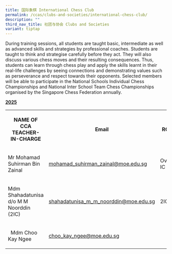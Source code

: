 ```yaml
---
title: 国际象棋 International Chess Club
permalink: /ccas/clubs-and-societies/international-chess-club/
description: ""
third_nav_title: 社团与协会 Clubs and Societies
variant: tiptap
---
```

<p>During training sessions, all students are taught basic, intermediate
as well as advanced skills and strategies by professional coaches. Students
are taught to think and strategise carefully before they act. They will
also discuss various chess moves and their resulting consequences. Thus,
students can learn through chess play and apply the skills learnt in their
real-life challenges by seeing connections and demonstrating values such
as perseverance and respect towards their opponents. Selected members will
be able to participate in the National Schools Individual Chess Championships
and National Inter School Team Chess Championships organised by the Singapore
Chess Federation annually.&nbsp;</p>
<p><strong><u>2025</u></strong>
</p>
<table style="minWidth: 75px">
<colgroup>
<col>
<col>
<col>
</colgroup>
<tbody>
<tr>
<th rowspan="1" colspan="1">
<p>NAME OF CCA
<br>TEACHER-IN-CHARGE</p>
</th>
<th rowspan="1" colspan="1">
<p>Email</p>
</th>
<th rowspan="1" colspan="1">
<p>ROLE</p>
</th>
</tr>
<tr>
<td rowspan="1" colspan="1">
<p>Mr Mohamad Suhirman Bin Zainal</p>
</td>
<td rowspan="1" colspan="1">
<p><a href="mailto:mohamad_suhirman_zainal@moe.edu.sg" rel="noopener noreferrer nofollow" target="_blank">mohamad_suhirman_zainal@moe.edu.sg</a>
</p>
</td>
<td rowspan="1" colspan="1">
<p>Overall IC</p>
</td>
</tr>
<tr>
<td rowspan="1" colspan="1">
<p>Mdm Shahadatunisa d/o M M Noorddin (2IC)</p>
</td>
<td rowspan="1" colspan="1">
<p><a href="mailto:shahadatunisa_m_m_noorddin@moe.edu.sg" rel="noopener noreferrer nofollow" target="_blank">shahadatunisa_m_m_noorddin@moe.edu.sg</a>
</p>
</td>
<td rowspan="1" colspan="1">
<p>2IC</p>
</td>
</tr>
<tr>
<td rowspan="1" colspan="1">
<p>&nbsp;&nbsp;Mdm Choo Kay Ngee&nbsp;&nbsp;&nbsp;</p>
</td>
<td rowspan="1" colspan="1">
<p><a href="mailto:choo_kay_ngee@moe.edu.sg" rel="noopener noreferrer nofollow" target="_blank">choo_kay_ngee@moe.edu.sg</a>
</p>
</td>
<td rowspan="1" colspan="1">
<p></p>
</td>
</tr>
</tbody>
</table>
<p></p>